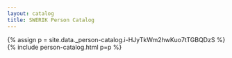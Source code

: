 ```yaml
---
layout: catalog
title: SWERIK Person Catalog
---
```

{% assign p = site.data._person-catalog.i-HJyTkWm2hwKuo7tTGBQDzS %}
{% include person-catalog.html p=p %}

